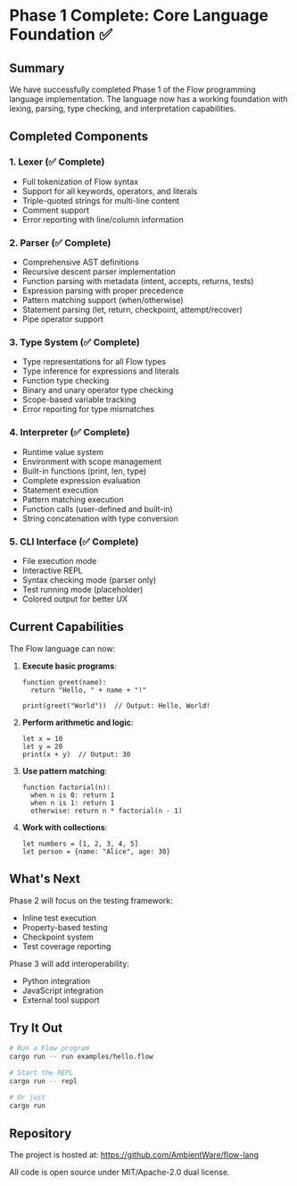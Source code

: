 # Phase 1 Complete: Core Language Foundation ✅

## Summary

We have successfully completed Phase 1 of the Flow programming language implementation. The language now has a working foundation with lexing, parsing, type checking, and interpretation capabilities.

## Completed Components

### 1. Lexer (✅ Complete)
- Full tokenization of Flow syntax
- Support for all keywords, operators, and literals
- Triple-quoted strings for multi-line content
- Comment support
- Error reporting with line/column information

### 2. Parser (✅ Complete)
- Comprehensive AST definitions
- Recursive descent parser implementation
- Function parsing with metadata (intent, accepts, returns, tests)
- Expression parsing with proper precedence
- Pattern matching support (when/otherwise)
- Statement parsing (let, return, checkpoint, attempt/recover)
- Pipe operator support

### 3. Type System (✅ Complete)
- Type representations for all Flow types
- Type inference for expressions and literals
- Function type checking
- Binary and unary operator type checking
- Scope-based variable tracking
- Error reporting for type mismatches

### 4. Interpreter (✅ Complete)
- Runtime value system
- Environment with scope management
- Built-in functions (print, len, type)
- Complete expression evaluation
- Statement execution
- Pattern matching execution
- Function calls (user-defined and built-in)
- String concatenation with type conversion

### 5. CLI Interface (✅ Complete)
- File execution mode
- Interactive REPL
- Syntax checking mode (parser only)
- Test running mode (placeholder)
- Colored output for better UX

## Current Capabilities

The Flow language can now:

1. **Execute basic programs**:
   ```flow
   function greet(name):
     return "Hello, " + name + "!"
   
   print(greet("World"))  // Output: Hello, World!
   ```

2. **Perform arithmetic and logic**:
   ```flow
   let x = 10
   let y = 20
   print(x + y)  // Output: 30
   ```

3. **Use pattern matching**:
   ```flow
   function factorial(n):
     when n is 0: return 1
     when n is 1: return 1
     otherwise: return n * factorial(n - 1)
   ```

4. **Work with collections**:
   ```flow
   let numbers = [1, 2, 3, 4, 5]
   let person = {name: "Alice", age: 30}
   ```

## What's Next

Phase 2 will focus on the testing framework:
- Inline test execution
- Property-based testing
- Checkpoint system
- Test coverage reporting

Phase 3 will add interoperability:
- Python integration
- JavaScript integration
- External tool support

## Try It Out

```bash
# Run a Flow program
cargo run -- run examples/hello.flow

# Start the REPL
cargo run -- repl

# Or just
cargo run
```

## Repository

The project is hosted at: https://github.com/AmbientWare/flow-lang

All code is open source under MIT/Apache-2.0 dual license.